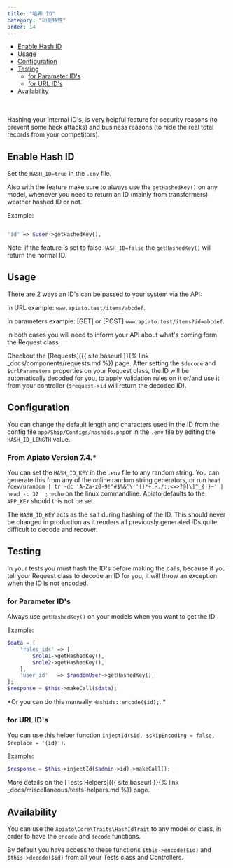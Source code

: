 ```yaml
---
title: "哈希 ID"
category: "功能特性"
order: 14
---
```


- [Enable Hash ID](#enable-hash-id)
- [Usage](#usage)
- [Configuration](#configuration)
- [Testing](#testing)
    - [for Parameter ID's](#for-parameter-ids)
    - [for URL ID's](#for-url-ids)
- [Availability](#availability)

<br>
<br>
Hashing your internal ID's, is very helpful feature for security reasons (to prevent some hack attacks) and business reasons (to hide the real total records from your competitors).

<a name="enable-hash-id"></a>

## Enable Hash ID

Set the `HASH_ID=true` in the `.env` file.

Also with the feature make sure to always use the `getHashedKey()` on any model, whenever you need to return an ID (mainly from transformers) weather hashed ID or not.

Example:

```php

'id' => $user->getHashedKey(),

```

Note: if the feature is set to false `HASH_ID=false` the `getHashedKey()` will return the normal ID.

<a name="usage"></a>

## Usage

There are 2 ways an ID's can be passed to your system via the API:

In URL example: `www.apiato.test/items/abcdef`.

In parameters example: [GET] or [POST] `www.apiato.test/items?id=abcdef`.

in both cases you will need to inform your API about what's coming form the Request class.

Checkout the [Requests]({{ site.baseurl }}{% link _docs/components/requests.md %}) page. After setting the `$decode` and `$urlParameters` properties on your Request class, the ID will be automatically decoded for you, to apply validation rules on it or/and use it from your controller (`$request->id` will return the decoded ID).

<a name="configuration"></a>

## Configuration

You can change the default length and characters used in the ID from the config file `app/Ship/Configs/hashids.php`or in the `.env` file by editing the `HASH_ID_LENGTH` value.

### From Apiato Version 7.4.*
You can set the `HASH_ID_KEY` in the `.env` file to any random string. You can generate this from any of the online random string generators, or run `head /dev/urandom | tr -dc 'A-Za-z0-9!"#$%&'\''()*+,-./:;<=>?@[\]^_{|}~' | head -c 32  ; echo` on the linux commandline. Apiato defaults to the `APP_KEY` should this not be set.

The `HASH_ID_KEY` acts as the salt during hashing of the ID. This should never be changed in production as it renders all previously generated IDs quite difficult to decode and recover.

<a name="testing"></a>

## Testing

In your tests you must hash the ID's before making the calls, because if you tell your Request class to decode an ID for you, it will throw an exception when the ID is not encoded.

<a name="for-parameter-ids"></a>

### for Parameter ID's

Always use `getHashedKey()` on your models when you want to get the ID

Example:

```php
$data = [
    'roles_ids' => [
        $role1->getHashedKey(),
        $role2->getHashedKey(),
    ],
    'user_id'   => $randomUser->getHashedKey(),
];
$response = $this->makeCall($data);
```

*Or you can do this manually `Hashids::encode($id);`. *

### for URL ID's

You can use this helper function `injectId($id, $skipEncoding = false, $replace = '{id}')`.

Example:

```php
$response = $this->injectId($admin->id)->makeCall();
```

More details on the [Tests Helpers]({{ site.baseurl }}{% link _docs/miscellaneous/tests-helpers.md %}) page.

## Availability

You can use the `Apiato\Core\Traits\HashIdTrait` to any model or class, in order to have the `encode` and `decode` functions.

By default you have access to these functions `$this->encode($id)` and  `$this->decode($id)` from all your Tests class and Controllers.
